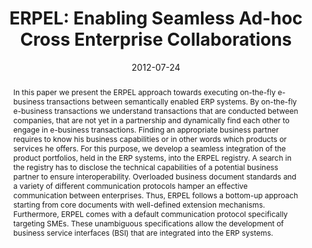 ---
abstract: In this paper we present the ERPEL approach towards executing on-the-fly
  e-business transactions between semantically enabled ERP systems. By on-the-fly
  e-business transactions we understand transactions that are conducted between companies,
  that are not yet in a partnership and dynamically find each other to engage in e-business
  transactions. Finding an appropriate business partner requires to know his business
  capabilities or in other words which products or services he offers. For this purpose,
  we develop a seamless integration of the product portfolios, held in the ERP systems,
  into the ERPEL registry. A search in the registry has to disclose the technical
  capabilities of a potential business partner to ensure interoperability. Overloaded
  business document standards and a variety of different communication protocols hamper
  an effective communication between enterprises. Thus, ERPEL follows a bottom-up
  approach starting from core documents with well-defined extension mechanisms. Furthermore,
  ERPEL comes with a default communication protocol specifically targeting SMEs. These
  unambiguous specifications allow the development of business service interfaces
  (BSI) that are integrated into the ERP systems.
authors:
- Christian Huemer
- Gertrude Kappel
- Philipp Liegl
- Rainer Schuster
- Hannes Werthner
- Mario Topf
- Dieter Mayrhofer
- Marco Zapletal
- Philipp Krenn
date: '2012-07-24'
featured: false
links:
- name: Publik
  url: https://publik.tuwien.ac.at/showentry.php?ID=209239&lang=2
publication_types:
- '1'
publishDate: '2012-07-24'
title: 'ERPEL: Enabling Seamless Ad-hoc Cross Enterprise Collaborations'
url_pdf: ''
---